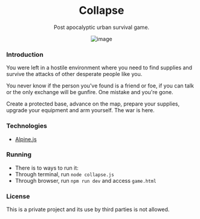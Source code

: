 <div align="center">
  <h1>Collapse</h1>
  <p>Post apocalyptic urban survival game.</p>
  
  ![image](https://user-images.githubusercontent.com/31961274/187994295-e108a943-572c-4151-ab4a-932b9f4e8399.png)
</div>

### Introduction

You were left in a hostile environment where you need to find supplies and survive the attacks of other desperate people like you.

You never know if the person you've found is a friend or foe, if you can talk or the only exchange will be gunfire. One mistake and you're gone.

Create a protected base, advance on the map, prepare your supplies, upgrade your equipment and arm yourself. The war is here.

### Technologies

- [Alpine.js](https://alpinejs.dev/)

### Running

- There is to ways to run it:
- Through terminal, run `node collapse.js`
- Through browser, run `npm run dev` and access `game.html`

### License

This is a private project and its use by third parties is not allowed.
